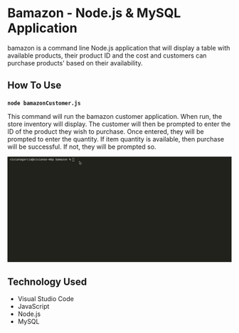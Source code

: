 # Bamazon - Node.js & MySQL Application

bamazon is a command line Node.js application that will display a table with available products, their product ID and the cost and customers can purchase products' based on their availability.

## How To Use

**`node bamazonCustomer.js`**

This command will run the bamazon customer application. When run, the store inventory will display. The customer will then be prompted to enter the ID of the product they wish to purchase. Once entered, they will be prompted to enter the quantity. If item quantity is available, then purchase will be successful. If not, they will be prompted so.

![](gif/customer.gif)

## Technology Used

- Visual Studio Code
- JavaScript
- Node.js
- MySQL


